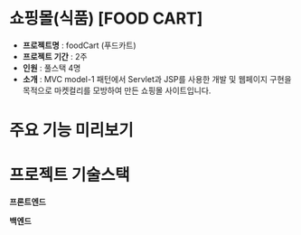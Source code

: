 # 쇼핑몰(식품) [FOOD CART]


* **프로젝트명** : foodCart (푸드카트)
* **프로젝트 기간** : 2주
* **인원** : 풀스택 4명
* **소개** : MVC model-1 패턴에서 Servlet과 JSP를 사용한 개발 및 웹페이지 구현을 목적으로 마켓컬리를 모방하여 만든 쇼핑몰 사이트입니다.


# 주요 기능 미리보기

# 프로젝트 기술스택
**프론트엔드**

**백엔드**
